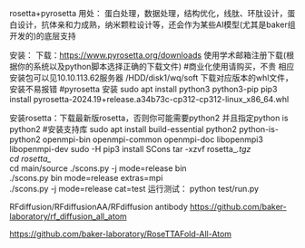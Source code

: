 rosetta+pyrosetta
用处：
蛋白处理，数据处理，结构优化，线肽、环肽设计，蛋白设计，抗体亲和力成熟，纳米颗粒设计等，还会作为某些AI模型(尤其是baker组开发的)的底层支持

安装：
下载：https://www.pyrosetta.org/downloads   使用学术邮箱注册下载(根据你的系统以及python脚本选择正确的下载文件) #商业化使用请购买，不贵
相应安装包可以见10.10.113.62服务器  /HDD/disk1/wq/soft
下载对应版本的whl文件，安装不易报错
#pyrosetta 安装
sudo apt install python3 python3-pip
pip3 install pyrosetta-2024.19+release.a34b73c-cp312-cp312-linux_x86_64.whl


安装rosetta：下载最新版rosetta，否则你可能需要python2 并且指定python is python2
#安装支持库
sudo apt install build-essential python2 python-is-python2 openmpi-bin  openmpi-common openmpi-doc libopenmpi3 libopenmpi-dev  sudo -H pip3 install SCons
tar -xzvf rosetta_*.tgz  
cd rosetta_*  
cd main/source 
./scons.py -j mode=release bin  
./scons.py bin mode=release extras=mpi  
./scons.py -j mode=release cat=test 
运行测试：
python test/run.py

RFdiffusion/RFdiffusionAA/RFdiffusion antibody
https://github.com/baker-laboratory/rf_diffusion_all_atom

https://github.com/baker-laboratory/RoseTTAFold-All-Atom



